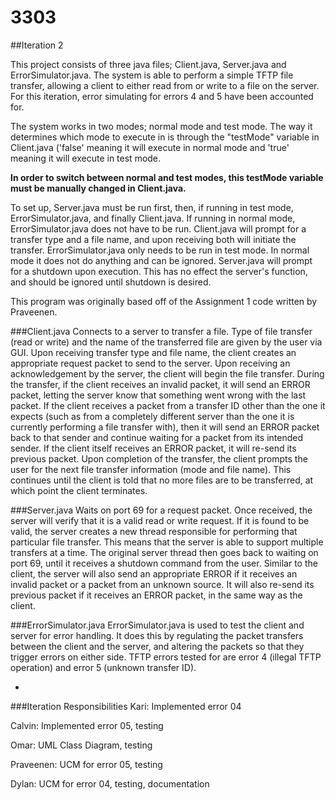 # 3303
##Iteration 2

This project consists of three java files; Client.java, Server.java and ErrorSimulator.java.
The system is able to perform a simple TFTP file transfer, allowing a client to either read from or write to a file on the server.
For this iteration, error simulating for errors 4 and 5 have been accounted for.

The system works in two modes; normal mode and test mode. The way it determines which mode to execute in is through the "testMode"
variable in Client.java ('false' meaning it will execute in normal mode and 'true' meaning it will execute in test mode.

**In order to switch between normal and test modes, this testMode variable must be manually changed in Client.java.**

To set up, Server.java must be run first, then, if running in test mode, ErrorSimulator.java, and finally Client.java. If running
in normal mode, ErrorSimulator.java does not have to be run.
Client.java will prompt for a transfer type and a file name, and upon receiving both will initiate the transfer.
ErrorSimulator.java only needs to be run in test mode. In normal mode it does not do anything and can be ignored.
Server.java will prompt for a shutdown upon execution.
This has no effect the server's function, and should be ignored until shutdown is desired.

This program was originally based off of the Assignment 1 code written by Praveenen.

###Client.java
Connects to a server to transfer a file.
Type of file transfer (read or write) and the name of the transferred file are given by the user via GUI.
Upon receiving transfer type and file name, the client creates an appropriate request packet to send to the server.
Upon receiving an acknowledgement by the server, the client will begin the file transfer.
During the transfer, if the client receives an invalid packet, it will send an ERROR packet, letting the server know that
something went wrong with the last packet.
If the client receives a packet from a transfer ID other than the one it expects (such as from a completely different server than
the one it is currently performing a file transfer with), then it will send an ERROR packet back to that sender and continue
waiting for a packet from its intended sender.
If the client itself receives an ERROR packet, it will re-send its previous packet.
Upon completion of the transfer, the client prompts the user for the next file transfer information (mode and file name). This
continues until the client is told that no more files are to be transferred, at which point the client terminates.

###Server.java
Waits on port 69 for a request packet.
Once received, the server will verify that it is a valid read or write request.
If it is found to be valid, the server creates a new thread responsible for performing that particular file transfer.
This means that the server is able to support multiple transfers at a time.
The original server thread then goes back to waiting on port 69, until it receives a shutdown command from the user.
Similar to the client, the server will also send an appropriate ERROR if it receives an invalid packet or a packet from an unknown
source. It will also re-send its previous packet if it receives an ERROR packet, in the same way as the client.

###ErrorSimulator.java
ErrorSimulator.java is used to test the client and server for error handling. It does this by regulating the packet transfers
between the client and the server, and altering the packets so that they trigger errors on either side.
TFTP errors tested for are error 4 (illegal TFTP operation) and error 5 (unknown transfer ID).

-
###Iteration Responsibilities
Kari: Implemented error 04

Calvin: Implemented error 05, testing

Omar: UML Class Diagram, testing

Praveenen: UCM for error 05, testing

Dylan: UCM for error 04, testing, documentation
